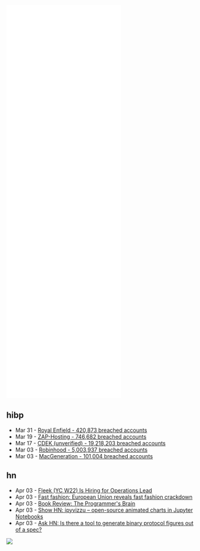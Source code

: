 ![Metrics](https://raw.githubusercontent.com/phixion/phixion/master/metrics.svg)

## hibp

<!--
for https://github.com/phixion/phixion/blob/main/.github/workflows/feeds.yml
-->
<!--START_SECTION:haveibeenpwnd-->
- Mar 31 - [Royal Enfield - 420,873 breached accounts](https://haveibeenpwned.com/PwnedWebsites#RoyalEnfield)
- Mar 19 - [ZAP-Hosting - 746,682 breached accounts](https://haveibeenpwned.com/PwnedWebsites#ZAPHosting)
- Mar 17 - [CDEK (unverified) - 19,218,203 breached accounts](https://haveibeenpwned.com/PwnedWebsites#CDEK)
- Mar 03 - [Robinhood - 5,003,937 breached accounts](https://haveibeenpwned.com/PwnedWebsites#Robinhood)
- Mar 03 - [MacGeneration - 101,004 breached accounts](https://haveibeenpwned.com/PwnedWebsites#MacGeneration)
<!--END_SECTION:haveibeenpwnd-->

## hn

<!--
for https://github.com/phixion/phixion/blob/main/.github/workflows/feeds.yml
-->
<!--START_SECTION:hn-->
- Apr 03 - [Fleek (YC W22) Is Hiring for Operations Lead](https://www.ycombinator.com/companies/fleek/jobs/vuEOOnQ-operations-lead)
- Apr 03 - [Fast fashion: European Union reveals fast fashion crackdown](https://www.bbc.com/news/science-environment-60913226)
- Apr 03 - [Book Review: The Programmer's Brain](https://shkspr.mobi/blog/2022/04/book-review-the-programmers-brain-what-every-programmer-needs-to-know-about-cognition-by-felienne-hermans/)
- Apr 03 - [Show HN: ipyvizzu – open-source animated charts in Jupyter Notebooks](https://github.com/vizzuhq/ipyvizzu)
- Apr 03 - [Ask HN: Is there a tool to generate binary protocol figures out of a spec?](https://news.ycombinator.com/item?id=30895905)
<!--END_SECTION:hn-->

<!--
for https://yhype.me
-->
![](https://hit.yhype.me/github/profile?user_id=13013670)

